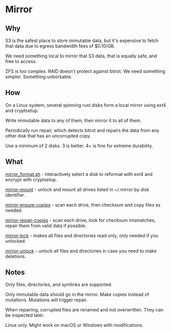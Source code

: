 # Mirror

## Why

S3 is the safest place to store immutable data, but it's expensive to fetch that data due to egress bandwidth fees of $0.10/GB.

We need something local to mirror that S3 data, that is equally safe, and free to access.

ZFS is too complex. RAID doesn't protect against bitrot. We need something simpler. Something unborkable.

## How

On a Linux system, several spinning rust disks form a local mirror using ext4 and cryptsetup.

Write immutable data to any of them, then mirror it to all of them.

Periodically run repair, which detects bitrot and repairs the data from any other disk that has an uncorrupted copy.

Use a minimum of 2 disks. 3 is better. 4+ is fine for extreme durability.

## What

[mirror_format.sh](https://github.com/nathants/mirror/tree/master/bin/mirror_format.sh) - interactively select a disk to reformat with ext4 and encrypt with cryptsetup.

[mirror-mount](https://github.com/nathants/mirror/tree/master/bin/mirror-mount) - unlock and mount all drives listed in ~/.mirror by disk identifier.

[mirror-ensure-copies](https://github.com/nathants/mirror/tree/master/cmd/mirror_ensure_copies.go) - scan each drive, then checksum and copy files as needed.

[mirror-repair-copies](https://github.com/nathants/mirror/tree/master/cmd/mirror_repair_copies.go) - scan each drive, look for checksum mismatches, repair them from valid data if possible.

[mirror-lock](https://github.com/nathants/mirror/tree/master/cmd/mirror_lock.go) - makes all files and directories read only, only needed if you unlocked.

[mirror-unlock](https://github.com/nathants/mirror/tree/master/cmd/mirror_unlock.go) - unlock all files and directories in case you need to make deletions.

## Notes

Only files, directories, and symlinks are supported.

Only immutable data should go in the mirror. Make copies instead of mutations. Mutations will trigger repair.

When repairing, corrupted files are renamed and not overwritten. They can be inspected later.

Linux only. Might work on macOS or Windows with modifications.